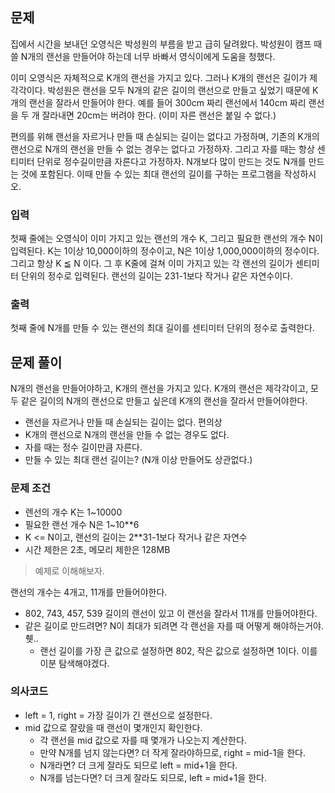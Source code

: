 ## 문제
집에서 시간을 보내던 오영식은 박성원의 부름을 받고 급히 달려왔다. 박성원이 캠프 때 쓸 N개의 랜선을 만들어야 하는데 너무 바빠서 영식이에게 도움을 청했다.

이미 오영식은 자체적으로 K개의 랜선을 가지고 있다. 그러나 K개의 랜선은 길이가 제각각이다. 박성원은 랜선을 모두 N개의 같은 길이의 랜선으로 만들고 싶었기 때문에 K개의 랜선을 잘라서 만들어야 한다. 예를 들어 300cm 짜리 랜선에서 140cm 짜리 랜선을 두 개 잘라내면 20cm는 버려야 한다. (이미 자른 랜선은 붙일 수 없다.)

편의를 위해 랜선을 자르거나 만들 때 손실되는 길이는 없다고 가정하며, 기존의 K개의 랜선으로 N개의 랜선을 만들 수 없는 경우는 없다고 가정하자. 그리고 자를 때는 항상 센티미터 단위로 정수길이만큼 자른다고 가정하자. N개보다 많이 만드는 것도 N개를 만드는 것에 포함된다. 이때 만들 수 있는 최대 랜선의 길이를 구하는 프로그램을 작성하시오.

### 입력
첫째 줄에는 오영식이 이미 가지고 있는 랜선의 개수 K, 그리고 필요한 랜선의 개수 N이 입력된다. K는 1이상 10,000이하의 정수이고, N은 1이상 1,000,000이하의 정수이다. 그리고 항상 K ≦ N 이다. 그 후 K줄에 걸쳐 이미 가지고 있는 각 랜선의 길이가 센티미터 단위의 정수로 입력된다. 랜선의 길이는 231-1보다 작거나 같은 자연수이다.

### 출력
첫째 줄에 N개를 만들 수 있는 랜선의 최대 길이를 센티미터 단위의 정수로 출력한다.

## 문제 풀이

N개의 랜선을 만들어야하고, K개의 랜선을 가지고 있다. K개의 랜선은 제각각이고, 모두 같은 길이의 N개의 랜선으로 만들고 싶은데 K개의 랜선을 잘라서 만들어야한다. 

- 랜선을 자르거나 만들 때 손실되는 길이는 없다. 편의상
- K개의 랜선으로 N개의 랜선을 만들 수 없는 경우도 없다.
- 자를 때는 정수 길이만큼 자른다.
- 만들 수 있는 최대 랜선 길이는? (N개 이상 만들어도 상관없다.)

### 문제 조건
- 렌선의 개수 K는 1~10000
- 필요한 랜선 개수 N은 1~10**6
- K <= N이고, 랜선의 길이는 2**31-1보다 작거나 같은 자연수
- 시간 제한은 2초, 메모리 제한은 128MB

> 예제로 이해해보자.

랜선의 개수는 4개고, 11개를 만들어야한다.
- 802, 743, 457, 539 길이의 랜선이 있고 이 랜선을 잘라서 11개를 만들어야한다.
- 같은 길이로 만드려면? N이 최대가 되려면 각 랜선을 자를 때 어떻게 해야하는거야. 췟..
    - 랜선 길이를 가장 큰 값으로 설정하면 802, 작은 값으로 설정하면 1이다. 이를 이분 탐색해야겠다.


### 의사코드
- left = 1, right = 가장 길이가 긴 랜선으로 설정한다.
- mid 값으로 잘랐을 때 랜선이 몇개인지 확인한다.
    - 각 랜선을 mid 값으로 자를 때 몇개가 나오는지 계산한다.
    - 만약 N개를 넘지 않는다면? 더 작게 잘라야하므로, right = mid-1을 한다.
    - N개라면? 더 크게 잘라도 되므로 left = mid+1을 한다.
    - N개를 넘는다면? 더 크게 잘라도 되므로, left = mid+1을 한다.